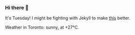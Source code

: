 ### Hi there :wave:

It's Tuesday! I might be fighting with Jekyll to make [this](https://swissclubtoronto.ca) better.

Weather in Toronto: sunny, at +27°C.
